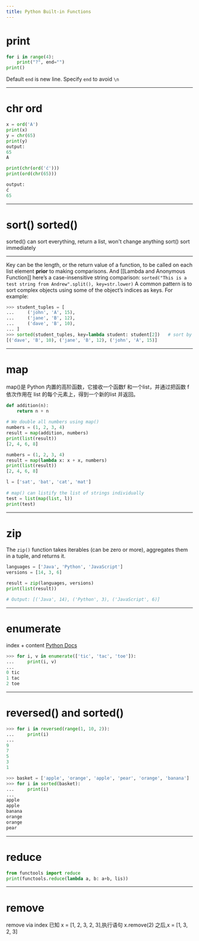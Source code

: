 ```yaml
---
title: Python Built-in Functions
---
```

# print
```python
for i in range(4):
    print("?", end="")
print()
```
Default `end` is new line. Specify `end` to avoid `\n`
___
# chr ord
```python
x = ord('A') 
print(x)
y = chr(65) 
print(y)
output:
65
A

print(chr(ord('ć'))) 
print(ord(chr(65)))

output:
ć 
65
```
___
# sort() sorted()
sorted() can sort everything, return a list, won't change anything
sort() sort immediately
___
Key can be the length, or the return value of a function, to be called on each list element **prior** to making comparisons. And [[Lambda and Anonymous Function]] 
here’s a case-insensitive string comparison:
`sorted("This is a test string from Andrew".split(), key=str.lower)`
A common pattern is to sort complex objects using some of the object’s indices as keys. For example:
```python
>>> student_tuples = [
...     ('john', 'A', 15),
...     ('jane', 'B', 12),
...     ('dave', 'B', 10),
... ]
>>> sorted(student_tuples, key=lambda student: student[2])   # sort by age
[('dave', 'B', 10), ('jane', 'B', 12), ('john', 'A', 15)]
```
___
# map
map()是 Python 内置的高阶函数，它接收一个函数f 和一个list，并通过把函数 f 依次作用在 list 的每个元素上，得到一个新的list 并返回。
```python
def addition(n):
    return n + n
  
# We double all numbers using map()
numbers = (1, 2, 3, 4)
result = map(addition, numbers)
print(list(result))
[2, 4, 6, 8]

numbers = (1, 2, 3, 4)
result = map(lambda x: x + x, numbers)
print(list(result))
[2, 4, 6, 8]

l = ['sat', 'bat', 'cat', 'mat']
  
# map() can listify the list of strings individually
test = list(map(list, l))
print(test)
```
___
# zip
The `zip()` function takes iterables (can be zero or more), aggregates them in a tuple, and returns it.
```python
languages = ['Java', 'Python', 'JavaScript']
versions = [14, 3, 6]

result = zip(languages, versions)
print(list(result))

# Output: [('Java', 14), ('Python', 3), ('JavaScript', 6)]
```
___
# enumerate
index + content
[Python Docs](https://docs.python.org/3/library/functions.html#enumerate)
```python
>>> for i, v in enumerate(['tic', 'tac', 'toe']):
...     print(i, v)
...
0 tic
1 tac
2 toe
```
___
# reversed() and sorted()
```python
>>> for i in reversed(range(1, 10, 2)):
...     print(i)
...
9
7
5
3
1

>>> basket = ['apple', 'orange', 'apple', 'pear', 'orange', 'banana']
>>> for i in sorted(basket):
...     print(i)
...
apple
apple
banana
orange
orange
pear
```
___

# reduce
```python
from functools import reduce
print(functools.reduce(lambda a, b: a+b, lis))
```
---

# remove
remove via index
已知 x = [1, 2, 3, 2, 3],执行语句 x.remove(2) 之后,x = [1, 3, 2, 3]